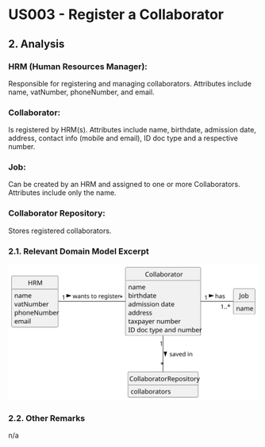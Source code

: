 # US003 - Register a Collaborator 

## 2. Analysis

### HRM (Human Resources Manager):
Responsible for registering and managing collaborators.
Attributes include name, vatNumber, phoneNumber, and email.

### Collaborator:
Is registered by HRM(s).
Attributes include name, birthdate, admission date, address, contact info (mobile and email), ID doc type and a respective number.

### Job:
Can be created by an HRM and assigned to one or more Collaborators.
Attributes include only the name.

### Collaborator Repository:
Stores registered collaborators.

### 2.1. Relevant Domain Model Excerpt 

![Domain Model](svg/us003-domain-model.svg)

### 2.2. Other Remarks

n/a